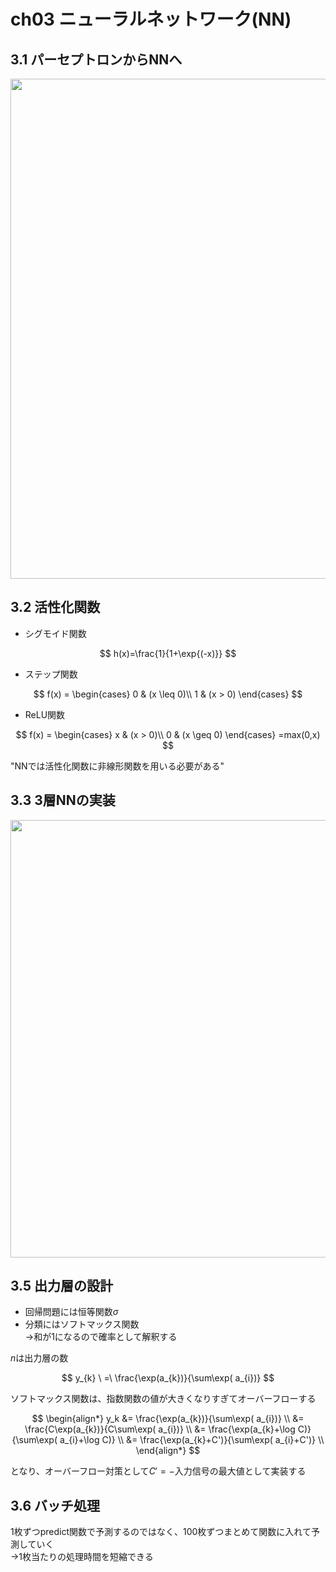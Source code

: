 # ch03 ニューラルネットワーク(NN)

## 3.1 パーセプトロンからNNへ

<img src="https://user-images.githubusercontent.com/98373139/174490872-eff13f5e-de48-4923-afc5-7ab9e6bf5d38.png" width="800">

## 3.2 活性化関数

- シグモイド関数

$$
h(x)=\frac{1}{1+\exp{(-x)}}
$$

- ステップ関数

$$
f(x) = 
\begin{cases}
0 & (x \leq 0)\\
1 & (x > 0)
\end{cases}
$$


- ReLU関数

$$
f(x) = 
\begin{cases}
x & (x > 0)\\
0 & (x \geq 0)
\end{cases}
=max(0,x)
$$

"NNでは活性化関数に非線形関数を用いる必要がある"

## 3.3 3層NNの実装

<img src="https://user-images.githubusercontent.com/98373139/174492812-fd01bb30-cb03-4a1c-aaaf-7c3cd9b94082.png" width="700">

## 3.5 出力層の設計

- 回帰問題には恒等関数$\sigma$
- 分類にはソフトマックス関数  
  →和が1になるので確率として解釈する
  
$n$は出力層の数

$$
y_{k} \ =\ \frac{\exp(a_{k})}{\sum\exp( a_{i})}
$$

ソフトマックス関数は、指数関数の値が大きくなりすぎてオーバーフローする

$$
\begin{align*}
y_k &= \frac{\exp(a_{k})}{\sum\exp( a_{i})} \\
&= \frac{C\exp(a_{k})}{C\sum\exp( a_{i})} \\
&= \frac{\exp(a_{k}+\log C)}{\sum\exp( a_{i}+\log C)} \\
&= \frac{\exp(a_{k}+C')}{\sum\exp( a_{i}+C')} \\
\end{align*}
$$

となり、オーバーフロー対策として$C'=-$入力信号の最大値として実装する


## 3.6 バッチ処理

1枚ずつpredict関数で予測するのではなく、100枚ずつまとめて関数に入れて予測していく  
→1枚当たりの処理時間を短縮できる
